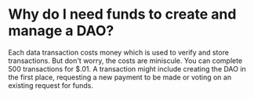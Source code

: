 # Why do I need funds to create and manage a DAO?

Each data transaction costs money which is used to verify and store transactions. But don't worry, the costs are miniscule. You can complete 500 transactions for $.01. A transaction might include creating the DAO in the first place, requesting a new payment to be made or voting on an existing request for funds.  

